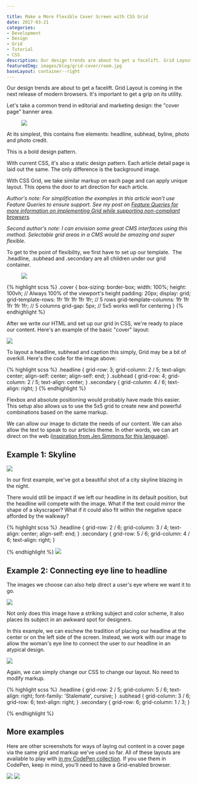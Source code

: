 ```yaml
---

title: Make a More Flexible Cover Screen with CSS Grid
date: 2017-03-21
categories:
- Development
- Design
- Grid
- Tutorial
- CSS
description: Our design trends are about to get a facelift. Grid Layout is coming in the next release of modern browsers. It's important to get a grip on its utility. Let's take a common trend in editorial and marketing design - the "cover page" banner area.
featuredImg: images/blog/grid-cover/room.jpg
baseLayout: container--right
---
```



Our design trends are about to get a facelift. Grid Layout is coming in the next release of modern browsers. It's important to get a grip on its utility. 

Let's take a common trend in editorial and marketing design: the "cover page" banner area.

<figure class="pull-1"><img src="/images/blog/grid-cover/simple-cover.jpg"></figure>

At its simplest, this contains five elements: headline, subhead, byline, photo and photo credit.

This is a bold design pattern. 

With current CSS, it's also a static design pattern. Each article detail page is laid out the same. The only difference is the background image.

With CSS Grid, we take similar markup on each page and can apply unique layout. This opens the door to art direction for each article. 

_Author's note: For simplification the examples in this article won't use Feature Queries to ensure support. See my post on [Feature Queries for more information on implementing Grid while supporting non-compliant browsers](/blog/2017/01/18/your-code-should-fall-forward/)._

_Second author's note: I can envision some great CMS interfaces using this method. Selectable grid areas in a CMS would be amazing and super flexible._

To get to the point of flexibility, we first have to set up our template.  The .headline, .subhead and .secondary are all children under our grid container.

<figure class="float--left">
    <img src="/images/blog/grid-cover/grid-setup.gif">
</figure>

{% highlight scss %}
    .cover {
        box-sizing: border-box;
        width: 100%;
        height: 100vh; // Always 100% of the viewport's height
        padding: 20px;
        display: grid;
        grid-template-rows: 1fr 1fr 1fr 1fr 1fr; // 5 rows
        grid-template-columns: 1fr 1fr 1fr 1fr 1fr; // 5 columns
        grid-gap: 5px; // 5x5 works well for centering
    }
{% endhighlight %}

After we write our HTML and set up our grid in CSS, we're ready to place our content. Here's an example of the basic "cover" layout:

![](/images/blog/grid-cover/grid-easy-image.jpg)

To layout a headline, subhead and caption this simply, Grid may be a bit of overkill. Here's the code for the image above:

{% highlight scss %}
    .headline {
        grid-row: 3;
        grid-column: 2 / 5;
        text-align: center;
        align-self: center;
        align-self: end;
    }
    .subhead {
        grid-row: 4;
        grid-column: 2 / 5;
        text-align: center;
    }
    .secondary {
        grid-column: 4 / 6;
        text-align: right;
    }
{% endhighlight %}

Flexbox and absolute positioning would probably have made this easier. This setup also allows us to use the 5x5 grid to create new and powerful combinations based on the same markup.

We can allow our image to dictate the needs of our content. We can also allow the text to speak to our articles theme. In other words, we can art direct on the web ([inspiration from Jen Simmons for this language](http://jensimmons.com/presentation/revolutionize-your-page-real-art-direction-web)).

## Example 1: Skyline

![](/images/blog/grid-cover/skyline-image.jpg)

In our first example, we've got a beautiful shot of a city skyline blazing in the night.

There would still be impact if we left our headline in its default position, but the headline will compete with the image. What if the text could mirror the shape of a skyscraper? What if it could also fit within the negative space afforded by the walkway?

{% highlight scss %}
    .headline {
        grid-row: 2 / 6;
        grid-column: 3 / 4;
        text-align: center;
        align-self: end;
    }
    .secondary {
        grid-row: 5 / 6;
        grid-column: 4 / 6;
        text-align: right;
    }

{% endhighlight %}
![](/images/blog/grid-cover/grid-center-column.jpg)

## Example 2: Connecting eye line to headline

The images we choose can also help direct a user's eye where we want it to go.

![](/images/blog/grid-cover/forest-image.jpg)

Not only does this image have a striking subject and color scheme, it also places its subject in an awkward spot for designers.

In this example, we can eschew the tradition of placing our headline at the center or on the left side of the screen. Instead, we work with our image to allow the woman's eye line to connect the user to our headline in an atypical design.

![](/images/blog/grid-cover/forest-grid-opt.gif)

Again, we can simply change our CSS to change our layout. No need to modify markup.

{% highlight scss %}
    .headline {
        grid-row: 2 / 5;
        grid-column: 5 / 6;
        text-align: right;
        font-family: 'Stalemate', cursive;
    }
    .subhead {
        grid-column: 3 / 6;
        grid-row: 6;
        text-align: right;
    }
    .secondary {
        grid-row: 6;
        grid-column: 1 / 3;
    }

{% endhighlight %}

## More examples

Here are other screenshots for ways of laying out content in a cover page via the same grid and markup we've used so far. All of these layouts are available to play with [in my CodePen collection](http://codepen.io/collection/DKgxgx/). If you use them in CodePen, keep in mind, you'll need to have a Grid-enabled browser.

![](/images/blog/grid-cover/room.jpg) ![](/images/blog/grid-cover/architecture.jpg)
